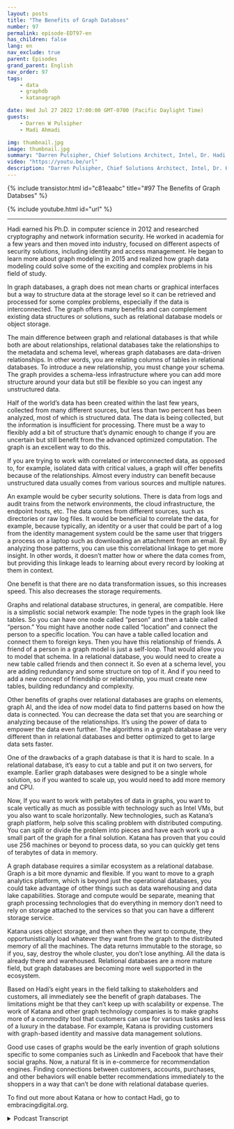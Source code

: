 ```yaml
---
layout: posts
title: "The Benefits of Graph Databses"
number: 97
permalink: episode-EDT97-en
has_children: false
lang: en
nav_exclude: true
parent: Episodes
grand_parent: English
nav_order: 97
tags:
    - data
    - graphdb
    - katanagraph

date: Wed Jul 27 2022 17:00:00 GMT-0700 (Pacific Daylight Time)
guests:
    - Darren W Pulsipher
    - Madi Ahmadi

img: thumbnail.jpg
image: thumbnail.jpg
summary: "Darren Pulsipher, Chief Solutions Architect, Intel, Dr. Hadi Ahmadi, Director of Solutions Architecture, Katana Graph discuss the benefits of graph databases. "
video: "https://youtu.be/url"
description: "Darren Pulsipher, Chief Solutions Architect, Intel, Dr. Hadi Ahmadi, Director of Solutions Architecture, Katana Graph discuss the benefits of graph databases. "
---
```


<div>
{% include transistor.html id="c81eaabc" title="#97 The Benefits of Graph Databses" %}

{% include youtube.html id="url" %}
</div>

---

Hadi earned his Ph.D. in computer science in 2012 and researched cryptography and network information security. He worked in academia for a few years and then moved into industry, focused on different aspects of security solutions, including identity and access management. He began to learn more about graph modeling in 2015 and realized how graph data modeling could solve some of the exciting and complex problems in his field of study.

In graph databases, a graph does not mean charts or graphical interfaces but a way to structure data at the storage level so it can be retrieved and processed for some complex problems, especially if the data is interconnected. The graph offers many benefits and can complement existing data structures or solutions, such as relational database models or object storage.

The main difference between graph and relational databases is that while both are about relationships, relational databases take the relationships to the metadata and schema level, whereas graph databases are data-driven relationships. In other words, you are relating columns of tables in relational databases. To introduce a new relationship, you must change your schema. The graph provides a schema-less infrastructure where you can add more structure around your data but still be flexible so you can ingest any unstructured data.

Half of the world’s data has been created within the last few years, collected from many different sources, but less than two percent has been analyzed, most of which is structured data. The data is being collected, but the information is insufficient for processing. There must be a way to flexibly add a bit of structure that’s dynamic enough to change if you are uncertain but still benefit from the advanced optimized computation. The graph is an excellent way to do this.

If you are trying to work with correlated or interconnected data, as opposed to, for example, isolated data with critical values, a graph will offer benefits because of the relationships. Almost every industry can benefit because unstructured data usually comes from various sources and multiple natures.

An example would be cyber security solutions. There is data from logs and audit trains from the network environments, the cloud infrastructure, the endpoint hosts, etc. The data comes from different sources, such as directories or raw log files. It would be beneficial to correlate the data, for example, because typically, an identity or a user that could be part of a log from the identity management system could be the same user that triggers a process on a laptop such as downloading an attachment from an email. By analyzing those patterns, you can use this correlational linkage to get more insight. In other words, it doesn’t matter how or where the data comes from, but providing this linkage leads to learning about every record by looking at them in context.

One benefit is that there are no data transformation issues, so this increases speed. This also decreases the storage requirements.

Graphs and relational database structures, in general, are compatible. Here is a simplistic social network example: The node types in the graph look like tables. So you can have one node called “person” and then a table called “person.” You might have another node called “location” and connect the person to a specific location. You can have a table called location and connect them to foreign keys. Then you have this relationship of friends. A friend of a person in a graph model is just a self-loop. That would allow you to model that schema. In a relational database, you would need to create a new table called friends and then connect it. So even at a schema level, you are adding redundancy and some structure on top of it. And if you need to add a new concept of friendship or relationship, you must create new tables, building redundancy and complexity.

Other benefits of graphs over relational databases are graphs on elements, graph AI, and the idea of now model data to find patterns based on how the data is connected. You can decrease the data set that you are searching or analyzing because of the relationships. It’s using the power of data to empower the data even further. The algorithms in a graph database are very different than in relational databases and better optimized to get to large data sets faster.

One of the drawbacks of a graph database is that it is hard to scale. In a relational database, it’s easy to cut a table and put it on two servers, for example. Earlier graph databases were designed to be a single whole solution, so if you wanted to scale up, you would need to add more memory and CPU.

Now, If you want to work with petabytes of data in graphs, you want to scale vertically as much as possible with technology such as Intel VMs, but you also want to scale horizontally. New technologies, such as Katana’s graph platform, help solve this scaling problem with distributed computing. You can split or divide the problem into pieces and have each work up a small part of the graph for a final solution. Katana has proven that you could use 256 machines or beyond to process data, so you can quickly get tens of terabytes of data in memory.

A graph database requires a similar ecosystem as a relational database. Graph is a bit more dynamic and flexible. If you want to move to a graph analytics platform, which is beyond just the operational databases, you could take advantage of other things such as data warehousing and data lake capabilities. Storage and compute would be separate, meaning that graph processing technologies that do everything in memory don’t need to rely on storage attached to the services so that you can have a different storage service.

Katana uses object storage, and then when they want to compute, they opportunistically load whatever they want from the graph to the distributed memory of all the machines. The data returns immutable to the storage, so if you, say, destroy the whole cluster, you don’t lose anything. All the data is already there and warehoused. Relational databases are a more mature field, but graph databases are becoming more well supported in the ecosystem.

Based on Hadi’s eight years in the field talking to stakeholders and customers, all immediately see the benefit of graph databases. The limitations might be that they can’t keep up with scalability or expense. The work of Katana and other graph technology companies is to make graphs more of a commodity tool that customers can use for various tasks and less of a luxury in the database. For example, Katana is providing customers with graph-based identity and massive data management solutions.

Good use cases of graphs would be the early invention of graph solutions specific to some companies such as LinkedIn and Facebook that have their social graphs. Now, a natural fit is in e-commerce for recommendation engines. Finding connections between customers, accounts, purchases, and other behaviors will enable better recommendations immediately to the shoppers in a way that can’t be done with relational database queries.

To find out more about Katana or how to contact Hadi, go to embracingdigital.org.



<details>
<summary> Podcast Transcript </summary>

<p></p>

</details>
